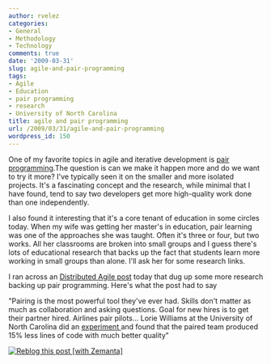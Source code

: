 ```yaml
---
author: rvelez
categories:
- General
- Methodology
- Technology
comments: true
date: '2009-03-31'
slug: agile-and-pair-programming
tags:
- Agile
- Education
- pair programming
- research
- University of North Carolina
title: agile and pair programming
url: /2009/03/31/agile-and-pair-programming
wordpress_id: 150
---
```



One of my favorite topics in agile and iterative development is [pair programming](http://en.wikipedia.org/wiki/Pair_programming).The question is can we make it happen more and do we want to try it more? I've typically seen it on the smaller and more isolated projects. It's a fascinating concept and the research, while minimal that I have found, tend to say two developers get more high-quality work done than one independently.

I also found it interesting that it's a core tenant of education in some circles today. When my wife was getting her master's in education, pair learning was one of the approaches she was taught. Often it's three or four, but two works. All her classrooms are broken into small groups and I guess there's lots of educational research that backs up the fact that students learn more working in small groups than alone. I'll ask her for some research links.

I ran across an [Distributed Agile post](http://www.softwaresweatshop.com/) today that dug up some more research backing up pair programming. Here's what the post had to say

"Pairing is the most powerful tool they've ever had. Skills don't matter as much as collaboration and asking questions. Goal for new hires is to get their partner hired. Airlines pair pilots... Lorie Williams at the University of North Carolina did an [experiment ](http://rockfish-cs.cs.unc.edu/pubs/TR02-010.pdf)and found that the paired team produced 15% less lines of code with much better quality"


[![Reblog this post [with Zemanta]](http://img.zemanta.com/reblog_e.png?x-id=52988dd9-1f5e-4288-94f8-52bdf40b8334)](http://reblog.zemanta.com/zemified/52988dd9-1f5e-4288-94f8-52bdf40b8334/)
